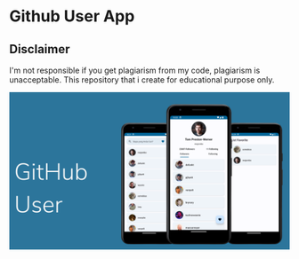 # Github User App


## Disclaimer
I'm not responsible if you get plagiarism from my code, plagiarism is unacceptable. This repository that i create for educational purpose only.

<img src="https://raw.githubusercontent.com/arifamsar/MyGithubUser/master/githubuser.png">
